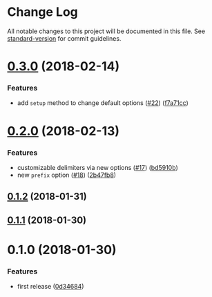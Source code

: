 # Change Log

All notable changes to this project will be documented in this file. See [standard-version](https://github.com/conventional-changelog/standard-version) for commit guidelines.

<a name="0.3.0"></a>
# [0.3.0](https://github.com/ybiquitous/bem-ts/compare/v0.2.0...v0.3.0) (2018-02-14)


### Features

* add `setup` method to change default options ([#22](https://github.com/ybiquitous/bem-ts/issues/22)) ([f7a71cc](https://github.com/ybiquitous/bem-ts/commit/f7a71cc))



<a name="0.2.0"></a>
# [0.2.0](https://github.com/ybiquitous/bem-ts/compare/v0.1.2...v0.2.0) (2018-02-13)


### Features

* customizable delimiters via new options ([#17](https://github.com/ybiquitous/bem-ts/issues/17)) ([bd5910b](https://github.com/ybiquitous/bem-ts/commit/bd5910b))
* new `prefix` option ([#18](https://github.com/ybiquitous/bem-ts/issues/18)) ([2b47fb8](https://github.com/ybiquitous/bem-ts/commit/2b47fb8))



<a name="0.1.2"></a>
## [0.1.2](https://github.com/ybiquitous/bem-ts/compare/v0.1.1...v0.1.2) (2018-01-31)



<a name="0.1.1"></a>
## [0.1.1](https://github.com/ybiquitous/bem-ts/compare/v0.1.0...v0.1.1) (2018-01-30)



<a name="0.1.0"></a>
# 0.1.0 (2018-01-30)


### Features

* first release ([0d34684](https://github.com/ybiquitous/bem-ts/commit/0d34684))
